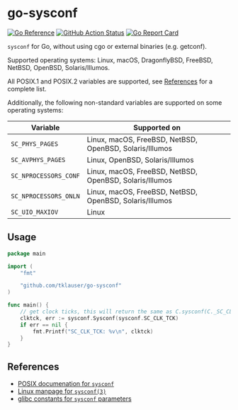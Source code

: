 # go-sysconf

[![Go Reference](https://pkg.go.dev/badge/github.com/tklauser/go-sysconf.svg)](https://pkg.go.dev/github.com/tklauser/go-sysconf)
[![GitHub Action Status](https://github.com/tklauser/go-sysconf/workflows/Tests/badge.svg)](https://github.com/tklauser/go-sysconf/actions?query=workflow%3ATests)
[![Go Report Card](https://goreportcard.com/badge/github.com/tklauser/go-sysconf)](https://goreportcard.com/report/github.com/tklauser/go-sysconf)

`sysconf` for Go, without using cgo or external binaries (e.g. getconf).

Supported operating systems: Linux, macOS, DragonflyBSD, FreeBSD, NetBSD, OpenBSD, Solaris/Illumos.

All POSIX.1 and POSIX.2 variables are supported, see [References](#references) for a complete list.

Additionally, the following non-standard variables are supported on some operating systems:

| Variable | Supported on |
|---|---|
| `SC_PHYS_PAGES`       | Linux, macOS, FreeBSD, NetBSD, OpenBSD, Solaris/Illumos |
| `SC_AVPHYS_PAGES`     | Linux, OpenBSD, Solaris/Illumos |
| `SC_NPROCESSORS_CONF` | Linux, macOS, FreeBSD, NetBSD, OpenBSD, Solaris/Illumos |
| `SC_NPROCESSORS_ONLN` | Linux, macOS, FreeBSD, NetBSD, OpenBSD, Solaris/Illumos |
| `SC_UIO_MAXIOV`       | Linux |

## Usage

```Go
package main

import (
	"fmt"

	"github.com/tklauser/go-sysconf"
)

func main() {
	// get clock ticks, this will return the same as C.sysconf(C._SC_CLK_TCK)
	clktck, err := sysconf.Sysconf(sysconf.SC_CLK_TCK)
	if err == nil {
		fmt.Printf("SC_CLK_TCK: %v\n", clktck)
	}
}
```

## References

* [POSIX documenation for `sysconf`](http://pubs.opengroup.org/onlinepubs/9699919799/functions/sysconf.html)
* [Linux manpage for `sysconf(3)`](http://man7.org/linux/man-pages/man3/sysconf.3.html)
* [glibc constants for `sysconf` parameters](https://www.gnu.org/software/libc/manual/html_node/Constants-for-Sysconf.html)
